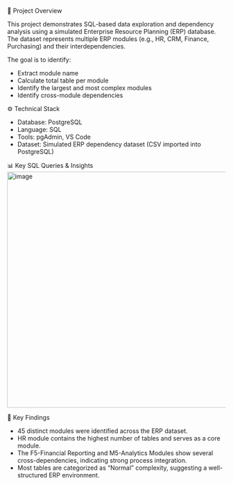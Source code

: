 📘 Project Overview

This project demonstrates SQL-based data exploration and dependency analysis using a simulated Enterprise Resource Planning (ERP) database.
The dataset represents multiple ERP modules (e.g., HR, CRM, Finance, Purchasing) and their interdependencies.

The goal is to identify:
- Extract module name
- Calculate total table per module
- Identify the largest and most complex modules
- Identify cross-module dependencies

⚙️ Technical Stack
- Database: PostgreSQL
- Language: SQL
- Tools: pgAdmin, VS Code
- Dataset: Simulated ERP dependency dataset (CSV imported into PostgreSQL)

📊 Key SQL Queries & Insights
<img width="1539" height="544" alt="image" src="https://github.com/user-attachments/assets/e0676d61-4af3-490d-81fd-9b740ad01218" />

🧭 Key Findings
- 45 distinct modules were identified across the ERP dataset.
- HR module contains the highest number of tables and serves as a core module.
- The F5-Financial Reporting and M5-Analytics Modules show several cross-dependencies, indicating strong process integration.
- Most tables are categorized as “Normal” complexity, suggesting a well-structured ERP environment.
